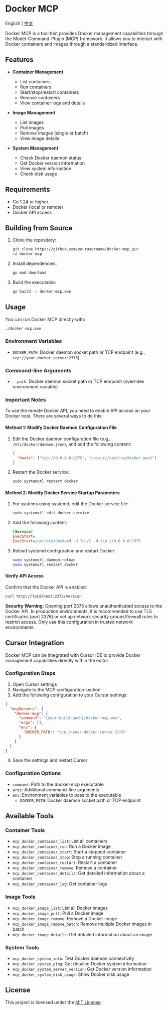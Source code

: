 # Docker MCP

English | [中文](README.md)

Docker MCP is a tool that provides Docker management capabilities through the Model-Command-Plugin (MCP) framework. It allows you to interact with Docker containers and images through a standardized interface.

## Features

- **Container Management**
  - List containers
  - Run containers
  - Start/stop/restart containers
  - Remove containers
  - View container logs and details

- **Image Management**
  - List images
  - Pull images
  - Remove images (single or batch)
  - View image details

- **System Management**
  - Check Docker daemon status
  - Get Docker version information
  - View system information
  - Check disk usage

## Requirements

- Go 1.24 or higher
- Docker (local or remote)
- Docker API access

## Building from Source

1. Clone the repository:
   ```bash
   git clone https://github.com/yourusername/docker-mcp.git
   cd docker-mcp
   ```

2. Install dependencies:
   ```bash
   go mod download
   ```

3. Build the executable:
   ```bash
   go build -o docker-mcp.exe
   ```

## Usage

You can run Docker MCP directly with:

```bash
./docker-mcp.exe
```

### Environment Variables

- `DOCKER_PATH`: Docker daemon socket path or TCP endpoint (e.g., `tcp://your-docker-server:2375`)

### Command-line Arguments

- `--path`: Docker daemon socket path or TCP endpoint (overrides environment variable)

### Important Notes

To use the remote Docker API, you need to enable API access on your Docker host. There are several ways to do this:

#### Method 1: Modify Docker Daemon Configuration File

1. Edit the Docker daemon configuration file (e.g., `/etc/docker/daemon.json`), and add the following content:
   ```json
   {
     "hosts": ["tcp://0.0.0.0:2375", "unix:///var/run/docker.sock"]
   }
   ```

2. Restart the Docker service:
   ```bash
   sudo systemctl restart docker
   ```

#### Method 2: Modify Docker Service Startup Parameters

1. For systems using systemd, edit the Docker service file:
   ```bash
   sudo systemctl edit docker.service
   ```

2. Add the following content:
   ```ini
   [Service]
   ExecStart=
   ExecStart=/usr/bin/dockerd -H fd:// -H tcp://0.0.0.0:2375
   ```

3. Reload systemd configuration and restart Docker:
   ```bash
   sudo systemctl daemon-reload
   sudo systemctl restart docker
   ```

#### Verify API Access

Confirm that the Docker API is enabled:
```bash
curl http://localhost:2375/version
```

**Security Warning**: Opening port 2375 allows unauthenticated access to the Docker API. In production environments, it is recommended to use TLS certificates (port 2376) or set up network security groups/firewall rules to restrict access. Only use this configuration in trusted network environments.

## Cursor Integration

Docker MCP can be integrated with Cursor IDE to provide Docker management capabilities directly within the editor.

### Configuration Steps

1. Open Cursor settings
2. Navigate to the MCP configuration section
3. Add the following configuration to your Cursor settings:

```json
{
  "mcpServers": {
    "docker-mcp": {
      "command": "{your-build-path}/docker-mcp.exe",
      "args": [],
      "env": {
        "DOCKER_PATH": "tcp://your-docker-server:2375"
      }
    }
  }
}
```

4. Save the settings and restart Cursor

### Configuration Options

- `command`: Path to the docker-mcp executable
- `args`: Additional command-line arguments
- `env`: Environment variables to pass to the executable
  - `DOCKER_PATH`: Docker daemon socket path or TCP endpoint

## Available Tools

### Container Tools

- `mcp_docker_container_list`: List all containers
- `mcp_docker_container_run`: Run a Docker image
- `mcp_docker_container_start`: Start a stopped container
- `mcp_docker_container_stop`: Stop a running container
- `mcp_docker_container_restart`: Restart a container
- `mcp_docker_container_remove`: Remove a container
- `mcp_docker_container_details`: Get detailed information about a container
- `mcp_docker_container_log`: Get container logs

### Image Tools

- `mcp_docker_image_list`: List all Docker images
- `mcp_docker_image_pull`: Pull a Docker image
- `mcp_docker_image_remove`: Remove a Docker image
- `mcp_docker_image_remove_batch`: Remove multiple Docker images in batch
- `mcp_docker_image_details`: Get detailed information about an image

### System Tools

- `mcp_docker_system_info`: Test Docker daemon connectivity
- `mcp_docker_system_ping`: Get detailed Docker system information
- `mcp_docker_system_server_version`: Get Docker version information
- `mcp_docker_system_disk_usage`: Show Docker disk usage

## License

This project is licensed under the [MIT License](LICENSE). 